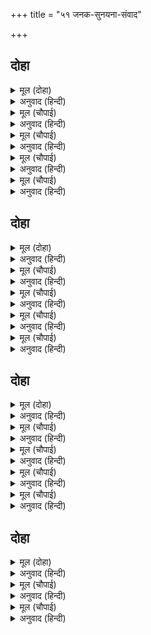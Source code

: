 +++
title = "५१ जनक-सुनयना-संवाद"

+++


## दोहा


<details><summary>मूल (दोहा)</summary>

बार बार मिलि भेंटि सिय बिदा कीन्हि सनमानि।  
कही समय सिर भरत गति रानि सुबानि सयानि॥ २८७॥
</details>

<details><summary>अनुवाद (हिन्दी)</summary>

राजा-राणीने वारंवार तिला भेटून व हृदयाशी धरून सन्मानाने तिला निरोप दिला. चतुर राणीने सवडीने राजांना सुंदर वाणीने भरताच्या दशेचे वर्णन करून सांगितले.॥ २८७॥
</details>

<details><summary>मूल (चौपाई)</summary>

सुनि भूपाल भरत ब्यवहारू।  
सोन सुगंध सुधा ससि सारू॥  
मूदे सजल नयन पुलके तन।  
सुजसु सराहन लगे मुदित मन॥
</details>

<details><summary>अनुवाद (हिन्दी)</summary>

सोन्याला सुगंध असावा, तसेच तशी चंद्रम्याचे सार असलेल्या अमृतासमान भरताची वागणूक ऐकून राजा जनकांनी प्रेम-विव्हळ होऊन प्रेमाश्रूंनी भरलेले नेत्र मिटून घेतले. जणू ते भरताच्या प्रेमामध्ये ध्यानस्थ झाले. त्यांचे शरीर पुलकित झाले आणि आनंदित होऊन ते भरताच्या सुंदर कीर्तीची प्रशंसा करू लागले.॥ १॥
</details>

<details><summary>मूल (चौपाई)</summary>

सावधान सुनु सुमुखि सुलोचनि।  
भरत कथा भव बंध बिमोचनि॥  
धरम राजनय ब्रह्मबिचारू।  
इहाँ जथामति मोर प्रचारू॥
</details>

<details><summary>अनुवाद (हिन्दी)</summary>

ते म्हणाले, ‘हे सुमुखी, हे सुनयने, लक्षात ठेव. भरताची कथासंसार-बंधनातून मुक्त करणारी आहे. धर्म, राजनीती आणि ब्रह्मविचार या तिन्ही विषयांमध्ये माझ्या बुद्धीप्रमाणे मला कमी-जास्त गती आहे.॥ २॥
</details>

<details><summary>मूल (चौपाई)</summary>

सो मति मोरि भरत महिमाही।  
कहै काह छलि छुअति न छाँही॥  
बिधि गनपति अहि पति सिव सारद।  
कबि कोबिद बुध बुद्धि बिसारद॥
</details>

<details><summary>अनुवाद (हिन्दी)</summary>

ती माझी बुद्धी भरताच्या महिम्याचे वर्णन काय करणार? चुकूनही माझी बुद्धी त्याच्या सावलीलासुद्धा स्पर्श करू शकत नाही. ब्रह्मदेव, गणेश, शेष, महादेव, सरस्वती, कवी, ज्ञानी, पंडित आणि बुद्धिमान॥ ३॥
</details>

<details><summary>मूल (चौपाई)</summary>

भरत चरित कीरति करतूती।  
धरम सील गुन बिमल बिभूती॥  
समुझत सुनत सुखद सब काहू।  
सुचि सुरसरि रुचि निदर सुधाहू॥
</details>

<details><summary>अनुवाद (हिन्दी)</summary>

या सर्वांना भरताचे चरित्र, कीर्ती, कृती, धर्म, शील, गुण, निर्मल ऐश्वर्य हे गुण समजून घेण्याने आणि ऐकण्याने सुख देणारे आहेत आणि पावित्र्यामध्ये गंगेला आणि माधुर्यामध्ये अमृतालाही मागे टाकणारे आहेत.॥ ४॥
</details>

## दोहा


<details><summary>मूल (दोहा)</summary>

निरवधि गुन निरुपम पुरुषु भरतु भरत सम जानि।  
कहिअ सुमेरु कि सेर सम कबिकुल मति सकुचानि॥ २८८॥
</details>

<details><summary>अनुवाद (हिन्दी)</summary>

भरत अनंत गुणसंपन्न आणि उपमारहित पुरुष आहे. भरतासारखा भरतच आहे, असे समज. सुमेरू पर्वताला तराजूत तोलता येईल काय? म्हणून त्याला कुणा पुरुषाची उपमा देताना कवींची बुद्धीही संकोच पावते.॥ २८८॥
</details>

<details><summary>मूल (चौपाई)</summary>

अगम सबहि बरनत बरबरनी।  
जिमि जलहीन मीन गमु धरनी॥  
भरत अमित महिमा सुनु रानी।  
जानहिं रामु न सकहिं बखानी॥
</details>

<details><summary>अनुवाद (हिन्दी)</summary>

हे सुंदरी, भरताचा महिमा वर्णन करणे हे जलरहित पृथ्वीवर माशाने चालण्यासारखे सर्वांना अगम्य आहे. हे राणी, भरताचा अपार महिमा फक्त श्रीरामचंद्रच जाणतात, परंतु ते सुद्धा त्याचे वर्णन करू शकत नाहीत.’॥ १॥
</details>

<details><summary>मूल (चौपाई)</summary>

बरनि सप्रेम भरत अनुभाऊ।  
तिय जिय की रुचि लखि कह राऊ॥  
बहुरहिं लखनु भरतु बन जाहीं।  
सब कर भल सब के मन माहीं॥
</details>

<details><summary>अनुवाद (हिन्दी)</summary>

अशा प्रकारे भरताच्या प्रभावाचे वर्णन प्रेमाने करून, मग पत्नीच्या मनातील इच्छा पाहून राजे म्हणाले, ‘लक्ष्मणाने परत जावे व भरताने वनात जावे, यामध्ये सर्वांचे भले आहे आणि हेच सर्वांच्या मनात आहे.॥ २॥
</details>

<details><summary>मूल (चौपाई)</summary>

देबि परंतु भरत रघुबर की।  
प्रीति प्रतीति जाइ नहिं तरकी॥  
भरतु अवधि सनेह ममता की।  
जद्यपि रामु सीम समता की॥
</details>

<details><summary>अनुवाद (हिन्दी)</summary>

परंतु हे देवी, भरत व श्रीराम यांचे प्रेम, परस्पर विश्वास, हे बुद्धी व विचारांच्या पलीकडेच आहेत. जरी श्रीराम हे समतेची परिसीमा आहेत, तरी भरत हा प्रेम व ममता यांची परिसीमा आहे. ॥ ३॥
</details>

<details><summary>मूल (चौपाई)</summary>

परमारथ स्वारथ सुख सारे।  
भरत न सपनेहुँ मनहुँ निहारे॥  
साधन सिद्धि राम पग नेहू।  
मोहि लखि परत भरत मत एहू॥
</details>

<details><summary>अनुवाद (हिन्दी)</summary>

श्रीरामांविषयी एक अनन्य प्रेम सोडल्यास भरताने सर्व परमार्थ, स्वार्थ आणि सुख यांचेकडे स्वप्नातही चुकूनही पाहिले नाही. श्रीरामांच्या चरणीचे प्रेम हेच त्याचे साधन आहे आणि हीच त्याची सिद्धी आहे. मला भरताचा फक्त हाच एक सिद्धांत वाटतो.’॥ ४॥
</details>

## दोहा


<details><summary>मूल (दोहा)</summary>

भोरेहुँ भरत न पेलिहहिं मनसहुँ राम रजाइ।  
करिअ न सोचु सनेह बस कहेउ भूप बिलखाइ॥ २८९॥
</details>

<details><summary>अनुवाद (हिन्दी)</summary>

राजांनी प्रेमाने सद्गदित होऊन म्हटले की, ‘भरत हा चुकूनही श्रीरामचंद्राची आज्ञा टाळण्याचे मनातही आणणार नाही. म्हणून प्रेमवश होऊन चिंता करू नये.॥ २८९॥
</details>

<details><summary>मूल (चौपाई)</summary>

राम भरत गुन गनत सप्रीती।  
निसि दंपतिहि पलक सम बीती॥  
राज समाज प्रात जुग जागे।  
न्हाइ न्हाइ सुर पूजन लागे॥
</details>

<details><summary>अनुवाद (हिन्दी)</summary>

श्रीराम आणि भरत यांच्या गुणांची प्रेमाने चर्चा करता करता पति-पत्नींची रात्र क्षणाप्रमाणे सरून गेली. प्रातःकाली दोन्ही राजसमाज जागे झाले आणि स्नान करून देव-पूजा करू लागले.॥ १॥
</details>

<details><summary>मूल (चौपाई)</summary>

गे नहाइ गुर पहिं रघुराई।  
बंदि चरन बोले रुख पाई॥  
नाथ भरतु पुरजन महतारी।  
सोक बिकल बनबास दुखारी॥
</details>

<details><summary>अनुवाद (हिन्दी)</summary>

श्रीरघुनाथ स्नान करून गुरू वसिष्ठांच्याजवळ गेले. आणि त्यांच्या चरणांना वंदन करून व त्यांचा कल पाहून म्हणाले, ‘हे गुरुवर्य! भरत, अयोध्यावासी व माता हे सर्वजण शोकाने व्याकूळ आणि वनवासामुळे दुःखी आहेत.॥ २॥
</details>

<details><summary>मूल (चौपाई)</summary>

सहित समाज राउ मिथिलेसू।  
बहुत दिवस भए सहत कलेसू॥  
उचित होइ सोइ कीजिअ नाथा।  
हित सबही कर रौरें हाथा॥
</details>

<details><summary>अनुवाद (हिन्दी)</summary>

मिथिलापती राजा जनक हे सुद्धा आपल्या परिवारासह बरेच दिवस कष्ट सहन करीत आहेत. म्हणून हे नाथ, योग्य असेल, त्याप्रमाणे करा. तुमच्या हाती सर्वांचे हित आहे.॥ ३॥
</details>

<details><summary>मूल (चौपाई)</summary>

अस कहि अति सकुचे रघुराऊ।  
मुनि पुलके लखि सीलु सुभाऊ॥  
तुम्ह बिनु राम सकल सुख साजा।  
नरक सरिस दुहु राज समाजा॥
</details>

<details><summary>अनुवाद (हिन्दी)</summary>

असे म्हणून श्रीराम अत्यंत संकोचले. त्यांचे शील व स्वभाव पाहून मुनी वसिष्ठ प्रेम व आनंदाने पुलकित झाले. ते म्हणाले, ‘हे रामा! तुमच्याविनाघर-दार इत्यादी सर्व सुखे दोन्हीकडच्या समाजाला नरकासारखी आहेत.॥ ४॥
</details>

## दोहा


<details><summary>मूल (दोहा)</summary>

प्रान प्रान के जीव के जिव सुख के सुख राम।  
तुम्ह तजि तात सोहात गृह जिन्हहि तिन्हहि बिधि बाम॥ २९०॥
</details>

<details><summary>अनुवाद (हिन्दी)</summary>

हे रामा, तुम्ही प्राणांचेही प्राण, आत्म्याचेही आत्मा आणि सुखाचे सुख आहात. हे प्रभो! तुम्हांला सोडून ज्यांना घर आवडते, त्यांना विधाता प्रतिकूल असतो.॥ २९०॥
</details>

<details><summary>मूल (चौपाई)</summary>

सो सुखु करमु धरमु जरि जाऊ।  
जहँ न राम पद पंकज भाऊ॥  
जोगु कुजोगु ग्यानु अग्यानू।  
जहँ नहिं राम पेम परधानू॥
</details>

<details><summary>अनुवाद (हिन्दी)</summary>

जेथे श्रीरामांच्या चरण-कमलांविषयी प्रेम नाही, ते सुख, कर्म आणि धर्म जळून जावोत. ज्यामध्ये श्रीरामांच्या प्रेमाला प्राधान्य नाही, तो योग कुयोग होय आणि ते ज्ञान अज्ञान होय.॥ १॥
</details>

<details><summary>मूल (चौपाई)</summary>

तुम्ह बिनु दुखी सुखी तुम्ह तेहीं।  
तुम्ह जानहु जिय जो जेहि केहीं॥  
राउर आयसु सिर सबही कें।  
बिदित कृपालहि गति सब नीकें॥
</details>

<details><summary>अनुवाद (हिन्दी)</summary>

तुमच्याविना सर्व दुःखी आहेत आणि जे सुखी आहेत ते तुमच्यामुळेच सुखी आहेत. कुणाच्या मनात काय आहे ते सर्व तुम्ही जाणता. तुमची आज्ञा सर्वांना शिरोधार्य आहे. हे कृपाळू! तुम्हांला सर्वांची स्थिती चांगली ठाऊक आहे.॥ २॥
</details>
